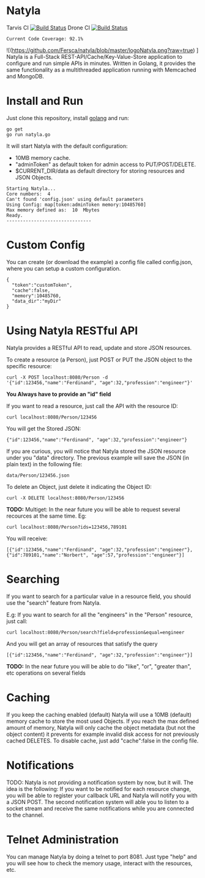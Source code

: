 Natyla
======

Tarvis CI
[![Build Status](https://travis-ci.org/Fersca/natyla.svg?branch=master)](https://travis-ci.org/Fersca/natyla)
Drone CI
[![Build Status](https://drone.io/github.com/Fersca/natyla/status.png)](https://drone.io/github.com/Fersca/natyla/latest)
~~~
Current Code Coverage: 92.1%
~~~

![(https://github.com/Fersca/natyla/blob/master/logoNatyla.png?raw=true)
]
Natyla is a Full-Stack REST-API/Cache/Key-Value-Store application to configure and run simple APIs in minutes. Written in Golang, it provides the same functionality as a multithreaded application running with Memcached and MongoDB.

Install and Run
===============

Just clone this repository, install [golang](http://golang.org/) and run:

~~~
go get
go run natyla.go
~~~
It will start Natyla with the default configuration:
  - 10MB memory cache.
  - "adminToken" as default token for admin access to PUT/POST/DELETE.
  - $CURRENT_DIR/data as default directory for storing resources and JSON Objects. 
~~~
Starting Natyla...
Core numbers:  4
Can't found 'config.json' using default parameters
Using Config: map[token:adminToken memory:10485760]
Max memory defined as:  10  Mbytes
Ready.
-------------------------------
~~~

Custom Config
=============

You can create (or download the example) a config file called config.json, where you can setup a custom configuration.

~~~
{
  "token":"customToken",
  "cache":false,
  "memory":10485760,
  "data_dir":"myDir"
}
~~~


Using Natyla RESTful API
========================

Natyla provides a RESTful API to read, update and store JSON resources.

To create a resource (a Person), just POST or PUT the JSON object to the specific resource:
~~~
curl -X POST localhost:8080/Person -d '{"id":123456,"name":"Ferdinand", "age":32,"profession":"engineer"}'
~~~

**You Always have to provide an "id" field**

If you want to read a resource, just call the API with the resource ID:

~~~
curl localhost:8080/Person/123456
~~~

You will get the Stored JSON:

~~~
{"id":123456,"name":"Ferdinand", "age":32,"profession":"engineer"}
~~~

If you are curious, you will notice that Natyla stored the JSON resource under you "data" directory.
The previous example will save the JSON (in plain text) in the following file: 

~~~
data/Person/123456.json
~~~

To delete an Object, just delete it indicating the Object ID:

~~~
curl -X DELETE localhost:8080/Person/123456
~~~

**TODO:** 
Multiget: In the near future you will be able to request several recources at the same time. Eg:

~~~
curl localhost:8080/Person?ids=123456,789101
~~~
You will receive:
~~~
[{"id":123456,"name":"Ferdinand", "age":32,"profession":"engineer"},{"id":789101,"name":"Norbert", "age":57,"profession":"engineer"}]
~~~


Searching
=========

If you want to search for a particular value in a resource field, you should use the "search" feature from Natyla.

E.g: If you want to search for all the "engineers" in the "Person" resource, just call:

~~~
curl localhost:8080/Person/search?field=profession&equal=engineer
~~~

And you will get an array of resources that satisfy the query

~~~
[{"id":123456,"name":"Ferdinand", "age":32,"profession":"engineer"}]
~~~

**TODO:**
In the near future you will be able to do "like", "or", "greater than", etc operations on several fields

Caching
=======

If you keep the caching enabled (default) Natyla will use a 10MB (default) memory cache to store the most used Objects. If you reach the max defined amount of memory, Natyla will only cache the object metadata (but not the object content) it prevents for example invalid disk access for not previously cached DELETES. To disable cache, just add "cache":false in the config file.

Notifications
=============

TODO: 
Natyla is not providing a notification system by now, but it will. 
The idea is the following: If you want to be notified for each resource change, you will be able to register your callback URL and Natyla will notify you with a JSON POST. 
The second notification system will able you to listen to a socket stream and receive the same notifications while you are connected to the channel.

Telnet Administration
=====================

You can manage Natyla by doing a telnet to port 8081. 
Just type "help" and you will see how to check the memory usage, interact with the resources, etc.
